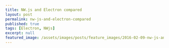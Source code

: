 ```yaml
---
title: NW.js and Electron compared
layout: post
permalink: nw-js-and-electron-compared
published: true
tags: [Electron, NWjs]
excerpt: null
featured_image: /assets/images/posts/feature_images/2016-02-09-nw-js-and-electron-compared.jpg
---
```

